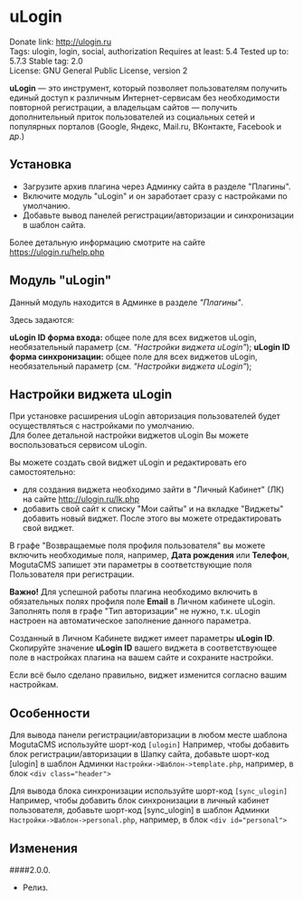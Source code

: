 # uLogin

Donate link: http://ulogin.ru  
Tags: ulogin, login, social, authorization
Requires at least: 5.4
Tested up to: 5.7.3
Stable tag: 2.0  
License: GNU General Public License, version 2

**uLogin** — это инструмент, который позволяет пользователям получить единый доступ к различным Интернет-сервисам без необходимости повторной регистрации,
а владельцам сайтов — получить дополнительный приток пользователей из социальных сетей и популярных порталов (Google, Яндекс, Mail.ru, ВКонтакте, Facebook и др.)

## Установка
- Загрузите архив плагина через Админку сайта в разделе "Плагины".
- Включите модуль "uLogin" и он заработает сразу с настройками по умолчанию.
- Добавьте вывод панелей регистрации/авторизации и синхронизации в шаблон сайта.

Более детальную информацию смотрите на сайте https://ulogin.ru/help.php

## Модуль "uLogin"

Данный модуль находится в Админке в разделе *"Плагины"*.

Здесь задаются: 
 
**uLogin ID форма входа:** общее поле для всех виджетов uLogin, необязательный параметр (см. *"Настройки виджета uLogin"*);
**uLogin ID форма синхронизации:** общее поле для всех виджетов uLogin, необязательный параметр (см. *"Настройки виджета uLogin"*);

## Настройки виджета uLogin

При установке расширения uLogin авторизация пользователей будет осуществляться с настройками по умолчанию.  
Для более детальной настройки виджетов uLogin Вы можете воспользоваться сервисом uLogin.  

Вы можете создать свой виджет uLogin и редактировать его самостоятельно:

- для создания виджета необходимо зайти в "Личный Кабинет" (ЛК) на сайте http://ulogin.ru/lk.php
- добавить свой сайт к списку "Мои сайты" и на вкладке "Виджеты" добавить новый виджет. После этого вы можете отредактировать свой виджет.

В графе "Возвращаемые поля профиля пользователя" вы можете включить необходимые поля, например, **Дата рождения** или **Телефон**, MogutaCMS запишет эти параметры
в соответствующие поля Пользователя при регистрации.

**Важно!** Для успешной работы плагина необходимо включить в обязательных полях профиля поле **Еmail** в Личном кабинете uLogin.  
Заполнять поля в графе "Тип авторизации" не нужно, т.к. uLogin настроен на автоматическое заполнение данного параметра.

Созданный в Личном Кабинете виджет имеет параметры **uLogin ID**.  
Скопируйте значение **uLogin ID** вашего виджета в соответствующее поле в настройках плагина на вашем сайте и сохраните настройки.   

Если всё было сделано правильно, виджет изменится согласно вашим настройкам.


## Особенности

Для вывода панели регистрации/авторизации в любом месте шаблона MogutaCMS используйте шорт-код `[ulogin]`
Например, чтобы добавить блок регистрации/авторизации в Шапку сайта, добавьте шорт-код [ulogin] в шаблон Админки
`Настройки->Шаблон->template.php`, например, в блок `<div class="header">`

Для вывода блока синхронизации используйте шорт-код `[sync_ulogin]`
Например, чтобы добавить блок синхронизации в личный кабинет пользователя, добавьте шорт-код [sync_ulogin] в шаблон Админки
`Настройки->Шаблон->personal.php`, например, в блок `<div id="personal">`


## Изменения

####2.0.0.
* Релиз.
